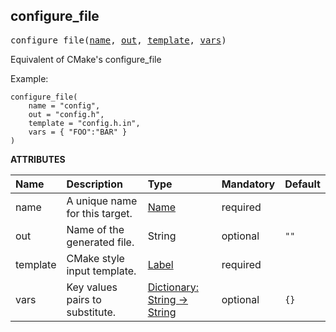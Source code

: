 <!-- Generated with Stardoc: http://skydoc.bazel.build -->



<a id="configure_file"></a>

## configure_file

<pre>
configure_file(<a href="#configure_file-name">name</a>, <a href="#configure_file-out">out</a>, <a href="#configure_file-template">template</a>, <a href="#configure_file-vars">vars</a>)
</pre>


Equivalent of CMake's configure_file

Example:
  ```starlark
  configure_file(
      name = "config",
      out = "config.h",
      template = "config.h.in",
      vars = { "FOO":"BAR" }
  )
  ```


**ATTRIBUTES**


| Name  | Description | Type | Mandatory | Default |
| :------------- | :------------- | :------------- | :------------- | :------------- |
| <a id="configure_file-name"></a>name |  A unique name for this target.   | <a href="https://bazel.build/concepts/labels#target-names">Name</a> | required |  |
| <a id="configure_file-out"></a>out |  Name of the generated file.   | String | optional | <code>""</code> |
| <a id="configure_file-template"></a>template |  CMake style input template.   | <a href="https://bazel.build/concepts/labels">Label</a> | required |  |
| <a id="configure_file-vars"></a>vars |  Key values pairs to substitute.   | <a href="https://bazel.build/rules/lib/dict">Dictionary: String -> String</a> | optional | <code>{}</code> |


